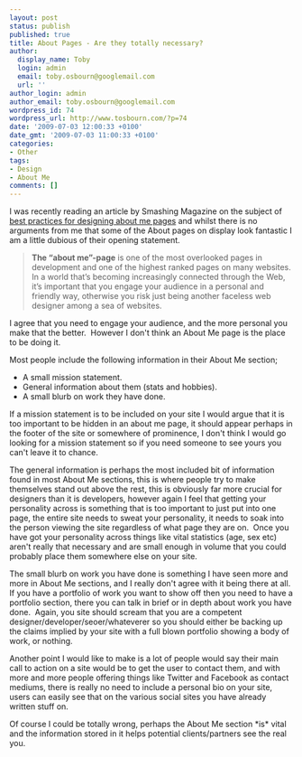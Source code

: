 ```yaml
---
layout: post
status: publish
published: true
title: About Pages - Are they totally necessary?
author:
  display_name: Toby
  login: admin
  email: toby.osbourn@googlemail.com
  url: ''
author_login: admin
author_email: toby.osbourn@googlemail.com
wordpress_id: 74
wordpress_url: http://www.tosbourn.com/?p=74
date: '2009-07-03 12:00:33 +0100'
date_gmt: '2009-07-03 11:00:33 +0100'
categories:
- Other
tags:
- Design
- About Me
comments: []
---
```

<p>I was recently reading an article by Smashing Magazine on the subject of <a href="http://www.smashingmagazine.com/2009/07/01/best-practices-for-effective-design-of-about-us-pages/">best practices for designing about me pages</a> and whilst there is no arguments from me that some of the About pages on display look fantastic I am a little dubious of their opening statement.</p>
<blockquote><p><strong>The “about me”-page</strong> is one of the most overlooked pages in development and one of the highest ranked pages on many websites. In a world that’s becoming increasingly connected through the Web, it’s important that you engage your audience in a personal and friendly way, otherwise you risk just being another faceless web designer among a sea of websites.</p></blockquote>
<p>I agree that you need to engage your audience, and the more personal you make that the better.  However I don't think an About Me page is the place to be doing it.</p>
<p>Most people include the following information in their About Me section;</p>
<ul>
<li>A small mission statement.</li>
<li>General information about them (stats and hobbies).</li>
<li>A small blurb on work they have done.</li>
</ul>
<p>If a mission statement is to be included on your site I would argue that it is too important to be hidden in an about me page, it should appear perhaps in the footer of the site or somewhere of prominence, I don't think I would go looking for a mission statement so if you need someone to see yours you can't leave it to chance.</p>
<p>The general information is perhaps the most included bit of information found in most About Me sections, this is where people try to make themselves stand out above the rest, this is obviously far more crucial for designers than it is developers, however again I feel that getting your personality across is something that is too important to just put into one page, the entire site needs to sweat your personality, it needs to soak into the person viewing the site regardless of what page they are on.  Once you have got your personality across things like vital statistics (age, sex etc) aren't really that necessary and are small enough in volume that you could probably place them somewhere else on your site.</p>
<p>The small blurb on work you have done is something I have seen more and more in About Me sections, and I really don't agree with it being there at all.  If you have a portfolio of work you want to show off then you need to have a portfolio section, there you can talk in brief or in depth about work you have done.  Again, you site should scream that you are a competent designer/developer/seoer/whateverer so you should either be backing up the claims implied by your site with a full blown portfolio showing a body of work, or nothing.</p>
<p>Another point I would like to make is a lot of people would say their main call to action on a site would be to get the user to contact them, and with more and more people offering things like Twitter and Facebook as contact mediums, there is really no need to include a personal bio on your site, users can easily see that on the various social sites you have already written stuff on.</p>
<p>Of course I could be totally wrong, perhaps the About Me section *is* vital and the information stored in it helps potential clients/partners see the real you.</p>
